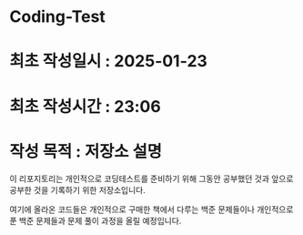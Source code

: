 # Coding-Test
# 최초 작성일시 : 2025-01-23
# 최초 작성시간 : 23:06
# 작성 목적 : 저장소 설명

이 리포지토리는 개인적으로 코딩테스트를 준비하기 위해 그동안 공부했던 것과 앞으로 공부한 것을 기록하기 위한 저장소입니다.

여기에 올라온 코드들은 개인적으로 구매한 책에서 다루는 백준 문제들이나 개인적으로 푼 백준 문제들과 문제 풀이 과정을 올릴 예정입니다.
